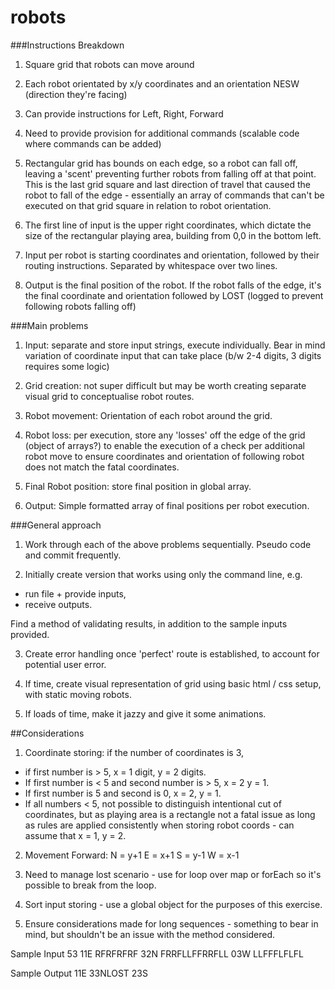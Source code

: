# robots

###Instructions Breakdown

1. Square grid that robots can move around

2. Each robot orientated by x/y coordinates and an orientation NESW (direction they're facing)

3. Can provide instructions for Left, Right, Forward

4. Need to provide provision for additional commands (scalable code where commands can be added)

5. Rectangular grid has bounds on each edge, so a robot can fall off, leaving a 'scent' preventing further robots from falling off at that point. This is the last grid square and last direction of travel that caused the robot to fall of the edge - essentially an array of commands that can't be executed on that grid square in relation to robot orientation.

6. The first line of input is the upper right coordinates, which dictate the size of the rectangular playing area, building from 0,0 in the bottom left.

7. Input per robot is starting coordinates and orientation, followed by their routing instructions. Separated by whitespace over two lines.

8. Output is the final position of the robot. If the robot falls of the edge, it's the final coordinate and orientation followed by LOST (logged to prevent following robots falling off)

###Main problems

1. Input: separate and store input strings, execute individually. Bear in mind variation of coordinate input that can take place (b/w 2-4 digits, 3 digits requires some logic)

2. Grid creation: not super difficult but may be worth creating separate visual grid to conceptualise robot routes.

3. Robot movement: Orientation of each robot around the grid.

4. Robot loss: per execution, store any 'losses' off the edge of the grid (object of arrays?) to enable the execution of a check per additional robot move to ensure coordinates and orientation of following robot does not match the fatal coordinates.

5. Final Robot position: store final position in global array.

6. Output: Simple formatted array of final positions per robot execution.

###General approach

1. Work through each of the above problems sequentially. Pseudo code and commit frequently.

2. Initially create version that works using only the command line, e.g.

- run file + provide inputs,
- receive outputs.

Find a method of validating results, in addition to the sample inputs provided.

3. Create error handling once 'perfect' route is established, to account for potential user error.

4. If time, create visual representation of grid using basic html / css setup, with static moving robots.

5. If loads of time, make it jazzy and give it some animations.

##Considerations

1. Coordinate storing: if the number of coordinates is 3,

- if first number is > 5, x = 1 digit, y = 2 digits.
- If first number is < 5 and second number is > 5, x = 2 y = 1.
- If first number is 5 and second is 0, x = 2, y = 1.  
- If all numbers < 5, not possible to distinguish intentional cut of coordinates, but as playing area is a rectangle not a fatal issue as long as rules are applied consistently when storing robot coords - can assume that x = 1, y = 2.

2. Movement Forward: N = y+1 E = x+1 S = y-1 W = x-1

3. Need to manage lost scenario - use for loop over map or forEach so it's possible to break from the loop.

4. Sort input storing - use a global object for the purposes of this exercise.

5. Ensure considerations made for long sequences - something to bear in mind, but shouldn't be an issue with the method considered.

Sample Input
53
11E RFRFRFRF
32N FRRFLLFFRRFLL
03W LLFFFLFLFL

Sample Output
11E
33NLOST 23S
